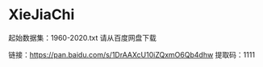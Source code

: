 # XieJiaChi

起始数据集：1960-2020.txt 请从百度网盘下载

链接：https://pan.baidu.com/s/1DrAAXcU10iZQxmO6Qb4dhw 
提取码：1111 
